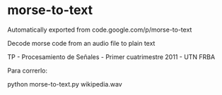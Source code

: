 # morse-to-text
Automatically exported from code.google.com/p/morse-to-text


Decode morse code from an audio file to plain text

TP - Procesamiento de Señales - Primer cuatrimestre 2011 - UTN FRBA

Para correrlo:

python morse-to-text.py wikipedia.wav
